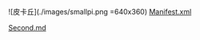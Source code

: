 ![皮卡丘](./images/smallpi.png =640x360)
[Manifest.xml](https://github.com/smallpi/MiniCircle/blob/master/app/src/main/AndroidManifest.xml)

[Second.md](./second.md)
